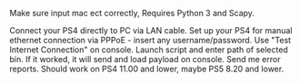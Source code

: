 Make sure input mac ect correctly, Requires Python 3 and Scapy.

Connect your PS4 directly to PC via LAN cable.
Set up your PS4 for manual ethernet connection via PPPoE - insert any username/password.
Use "Test Internet Connection" on console.
Launch script and enter path of selected bin.
If it worked, it will send and load payload on console.
Send me error reports.
Should work on PS4 11.00 and lower, maybe PS5 8.20 and lower.
